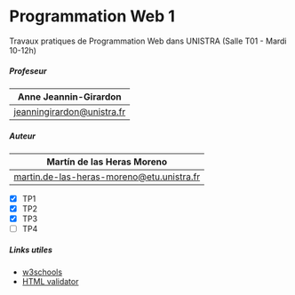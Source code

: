 # Programmation Web 1

Travaux pratiques de Programmation Web dans UNISTRA (Salle T01 - Mardi 10-12h)

##### Profeseur
| Anne Jeannin-Girardon
| --------------------------
| jeanningirardon@unistra.fr

##### Auteur
| Martín de las Heras Moreno
| --------------------------
|martin.de-las-heras-moreno@etu.unistra.fr

 - [x] TP1
 - [x] TP2
 - [x] TP3
 - [ ] TP4

##### Links utiles
 - [w3schools](w3schools.com)
 - [HTML validator](https://validator.w3.org/#validate_by_upload)
